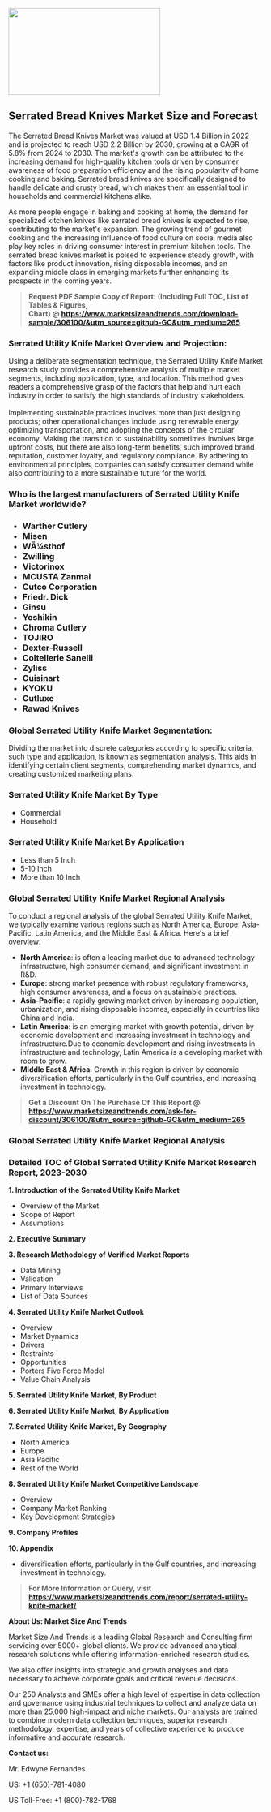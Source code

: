 <p><img class="alignnone size-medium wp-image-20088" src="https://ffe5etoiles.com/wp-content/uploads/2024/12/MST1-300x171.png" alt="" width="300" height="171" /></p><h2>Serrated Bread Knives Market Size and Forecast</h2><p>The Serrated Bread Knives Market was valued at USD 1.4 Billion in 2022 and is projected to reach USD 2.2 Billion by 2030, growing at a CAGR of 5.8% from 2024 to 2030. The market's growth can be attributed to the increasing demand for high-quality kitchen tools driven by consumer awareness of food preparation efficiency and the rising popularity of home cooking and baking. Serrated bread knives are specifically designed to handle delicate and crusty bread, which makes them an essential tool in households and commercial kitchens alike.</p><p>As more people engage in baking and cooking at home, the demand for specialized kitchen knives like serrated bread knives is expected to rise, contributing to the market's expansion. The growing trend of gourmet cooking and the increasing influence of food culture on social media also play key roles in driving consumer interest in premium kitchen tools. The serrated bread knives market is poised to experience steady growth, with factors like product innovation, rising disposable incomes, and an expanding middle class in emerging markets further enhancing its prospects in the coming years.</p></p><blockquote id="" class=""><strong>Request PDF Sample Copy of Report: (Including Full TOC, List of Tables &amp; Figures, Chart)&nbsp;@&nbsp;<strong><a href="https://www.marketsizeandtrends.com/download-sample/306100/&utm_source=github-GC&utm_medium=265" target="_blank">https://www.marketsizeandtrends.com/download-sample/306100/&utm_source=github-GC&utm_medium=265</a></strong></strong></blockquote><h3 id="" class="">Serrated Utility Knife Market&nbsp;Overview and Projection:</h3><p id="" class="">Using a deliberate segmentation technique, the Serrated Utility Knife Market research study provides a comprehensive analysis of multiple market segments, including application, type, and location. This method gives readers a comprehensive grasp of the factors that help and hurt each industry in order to satisfy the high standards of industry stakeholders. <br /> <br />Implementing sustainable practices involves more than just designing products; other operational changes include using renewable energy, optimizing transportation, and adopting the concepts of the circular economy. Making the transition to sustainability sometimes involves large upfront costs, but there are also long-term benefits, such improved brand reputation, customer loyalty, and regulatory compliance. By adhering to environmental principles, companies can satisfy consumer demand while also contributing to a more sustainable future for the world.</p><h3 id="" class="">Who is the largest manufacturers of&nbsp;Serrated Utility Knife Market worldwide?</h3><h3 class=""><p><ul><li>Warther Cutlery </li><li> Misen </li><li> WÃ¼sthof </li><li> Zwilling </li><li> Victorinox </li><li> MCUSTA Zanmai </li><li> Cutco Corporation </li><li> Friedr. Dick </li><li> Ginsu </li><li> Yoshikin </li><li> Chroma Cutlery </li><li> TOJIRO </li><li> Dexter-Russell </li><li> Coltellerie Sanelli </li><li> Zyliss </li><li> Cuisinart </li><li> KYOKU </li><li> Cutluxe </li><li> Rawad Knives</li></ul></p></h3><h3 id="" class="">Global&nbsp;Serrated Utility Knife Market Segmentation:</h3><p id="" class="">Dividing the market into discrete categories according to specific criteria, such type and application, is known as segmentation analysis. This aids in identifying certain client segments, comprehending market dynamics, and creating customized marketing plans.</p><h3 id="" class="">Serrated Utility Knife Market&nbsp;By Type</h3><p><p><ul><li>Commercial</li><li> Household</p></li></ul></p></p><h3 id="" class="">Serrated Utility Knife Market&nbsp;By Application</h3><p class=""><p><ul><li>Less than 5 Inch</li><li> 5-10 Inch</li><li> More than 10 Inch</li></ul></p></p><h3 id="" class="">Global Serrated Utility Knife Market Regional Analysis</h3><p id="" class="">To conduct a regional analysis of the global Serrated Utility Knife Market, we typically examine various regions such as North America, Europe, Asia-Pacific, Latin America, and the Middle East &amp; Africa. Here's a brief overview:</p><ul><li><strong>North America</strong>: is often a leading market due to advanced technology infrastructure, high consumer demand, and significant investment in R&amp;D.</li><li><strong>Europe</strong>: strong market presence with robust regulatory frameworks, high consumer awareness, and a focus on sustainable practices.</li><li><strong>Asia-Pacific</strong>: a rapidly growing market driven by increasing population, urbanization, and rising disposable incomes, especially in countries like China and India.</li><li><strong>Latin America</strong>: is an emerging market with growth potential, driven by economic development and increasing investment in technology and infrastructure.Due to economic development and rising investments in infrastructure and technology, Latin America is a developing market with room to grow.</li><li><strong>Middle East &amp; Africa</strong>: Growth in this region is driven by economic diversification efforts, particularly in the Gulf countries, and increasing investment in technology.</li></ul><blockquote id="" class=""><strong>Get a Discount On The Purchase Of This Report @ <strong><a href="https://www.marketsizeandtrends.com/ask-for-discount/306100/&utm_source=github-GC&utm_medium=265" target="_blank">https://www.marketsizeandtrends.com/ask-for-discount/306100/&utm_source=github-GC&utm_medium=265</a></strong></strong></blockquote><h3 id="" class="">Global Serrated Utility Knife Market Regional Analysis</h3><h3 id="" class="">Detailed TOC of Global Serrated Utility Knife Market Research Report, 2023-2030</h3><p id="" class=""><strong>1. Introduction of the Serrated Utility Knife Market</strong></p><ul><li>Overview of the Market</li><li>Scope of Report</li><li>Assumptions</li></ul><p id="" class=""><strong>2. Executive Summary</strong></p><p id="" class=""><strong>3. Research Methodology of Verified Market Reports</strong></p><ul><li>Data Mining</li><li>Validation</li><li>Primary Interviews</li><li>List of Data Sources</li></ul><p id="" class=""><strong>4. Serrated Utility Knife Market Outlook</strong></p><ul><li>Overview</li><li>Market Dynamics</li><li>Drivers</li><li>Restraints</li><li>Opportunities</li><li>Porters Five Force Model</li><li>Value Chain Analysis</li></ul><p id="" class=""><strong>5. Serrated Utility Knife Market, By Product</strong></p><p id="" class=""><strong>6. Serrated Utility Knife Market, By Application</strong></p><p id="" class=""><strong>7. Serrated Utility Knife Market, By Geography</strong></p><ul><li>North America</li><li>Europe</li><li>Asia Pacific</li><li>Rest of the World</li></ul><p id="" class=""><strong>8. Serrated Utility Knife Market Competitive Landscape</strong></p><ul><li>Overview</li><li>Company Market Ranking</li><li>Key Development Strategies</li></ul><p id="" class=""><strong>9. Company Profiles</strong></p><p id="" class=""><strong>10. Appendix</strong></p><ul><li>diversification efforts, particularly in the Gulf countries, and increasing investment in technology.</li></ul><blockquote id="" class=""><strong>For More Information or Query, visit <strong><strong><a href="https://www.marketsizeandtrends.com/report/serrated-utility-knife-market/" target="_blank">https://www.marketsizeandtrends.com/report/serrated-utility-knife-market/</a></strong></strong></strong></blockquote><p id="" class=""><strong>About Us: Market Size And Trends</strong></p><p id="" class="">Market Size And Trends is a leading Global Research and Consulting firm servicing over 5000+ global clients. We provide advanced analytical research solutions while offering information-enriched research studies.</p><p id="" class="">We also offer insights into strategic and growth analyses and data necessary to achieve corporate goals and critical revenue decisions.</p><p id="" class="">Our 250 Analysts and SMEs offer a high level of expertise in data collection and governance using industrial techniques to collect and analyze data on more than 25,000 high-impact and niche markets. Our analysts are trained to combine modern data collection techniques, superior research methodology, expertise, and years of collective experience to produce informative and accurate research.</p><p id="" class=""><strong>Contact us:</strong></p><p id="" class="">Mr. Edwyne Fernandes</p><p id="" class="">US: +1 (650)-781-4080</p><p id="" class="">US Toll-Free: +1 (800)-782-1768</p>

